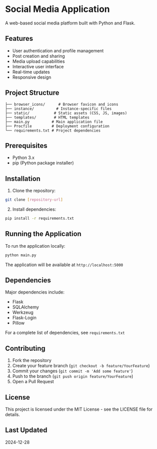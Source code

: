 # Social Media Application

A web-based social media platform built with Python and Flask.

## Features

- User authentication and profile management
- Post creation and sharing
- Media upload capabilities
- Interactive user interface
- Real-time updates
- Responsive design

## Project Structure

```
├── browser_icons/      # Browser favicon and icons
├── instance/          # Instance-specific files
├── static/           # Static assets (CSS, JS, images)
├── templates/        # HTML templates
├── main.py          # Main application file
├── Procfile         # Deployment configuration
└── requirements.txt # Project dependencies
```

## Prerequisites

- Python 3.x
- pip (Python package installer)

## Installation

1. Clone the repository:
```bash
git clone [repository-url]
```

2. Install dependencies:
```bash
pip install -r requirements.txt
```

## Running the Application

To run the application locally:

```bash
python main.py
```

The application will be available at `http://localhost:5000`

## Dependencies

Major dependencies include:
- Flask
- SQLAlchemy
- Werkzeug
- Flask-Login
- Pillow

For a complete list of dependencies, see `requirements.txt`

## Contributing

1. Fork the repository
2. Create your feature branch (`git checkout -b feature/YourFeature`)
3. Commit your changes (`git commit -m 'Add some feature'`)
4. Push to the branch (`git push origin feature/YourFeature`)
5. Open a Pull Request

## License

This project is licensed under the MIT License - see the LICENSE file for details.

## Last Updated

2024-12-28
